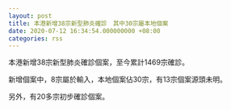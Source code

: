 ```yaml
---
layout: post
title: 本港新增38宗新型肺炎確診　其中30宗屬本地個案
date: 2020-07-12 16:34:54.000000000 +08:00
categories: rss
---
```


本港新增38宗新型肺炎確診個案，至今累計1469宗確診。

新增個案中，8宗屬於輸入，本地個案佔30宗，有13宗個案源頭未明。

另外，有20多宗初步確診個案。
